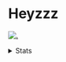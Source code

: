 # Heyzzz  

[![.](https://skillicons.dev/icons?i=js,java)](https://skillicons.dev)  

<details>
<summary>Stats</summary
<!--START_SECTION:waka-->

```txt
TypeScript   5 hrs 11 mins   ██████████████░░░░░░░░░░░   56.38 %
Other        1 hr 34 mins    ████▒░░░░░░░░░░░░░░░░░░░░   17.12 %
JavaScript   1 hr 23 mins    ███▓░░░░░░░░░░░░░░░░░░░░░   15.06 %
HTML         34 mins         █▓░░░░░░░░░░░░░░░░░░░░░░░   06.27 %
JSON         10 mins         ▒░░░░░░░░░░░░░░░░░░░░░░░░   01.95 %
```

<!--END_SECTION:waka-->
</details>
